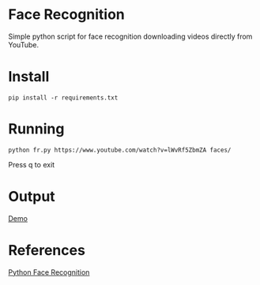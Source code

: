 # Face Recognition

Simple python script for face recognition downloading videos directly from YouTube.

# Install

```
pip install -r requirements.txt
```

# Running

```
python fr.py https://www.youtube.com/watch?v=lWvRf5ZbmZA faces/
```

Press q to exit

# Output

[Demo](!doc/demo.png)



# References

[Python Face Recognition](https://github.com/ageitgey/face_recognition)

